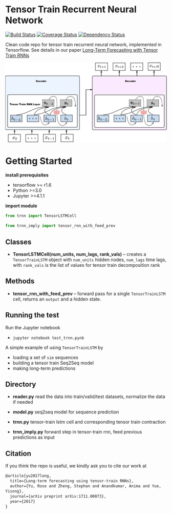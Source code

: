 # Tensor Train Recurrent Neural Network 

[![Build Status](https://travis-ci.org/voxpelli/node-github-publish.svg?branch=master)](https://travis-ci.org/voxpelli/node-github-publish)
[![Coverage Status](https://coveralls.io/repos/voxpelli/node-github-publish/badge.svg)](https://coveralls.io/r/voxpelli/node-github-publish)
[![Dependency Status](https://gemnasium.com/voxpelli/node-github-publish.svg)](https://gemnasium.com/voxpelli/node-github-publish)

Clean code repo for tensor train recurrent neural network, implemented in Tensorflow.
See details in our paper [Long-Term Forecasting with Tensor Train RNNs](https://arxiv.org/abs/1711.00073)

![](tlstm.png "Model Architecture for Tensor Train RNNs")

# Getting Started 

**install prerequisites**

* tensorflow >= r1.6
* Python >=3.0
* Jupyter >=4.1.1

**import module**

```python
from trnn import TensorLSTMCell
```

```python
from trnn_imply import tensor_rnn_with_feed_prev
```

## Classes

* **TensorLSTMCell(num\_units, num\_lags, rank\_vals)** – creates a `TensorTrainLSTM` object with `num_units` hidden nodes, `num_lags` time lags, with `rank_vals` is the list of values for tensor train decomposition rank

## Methods

* **tensor\_rnn\_with\_feed\_prev** – forward pass for a single `TensorTrainLSTM` cell, returns an `output` and a hidden state. 

## Running the test

Run the Jupyter notebook

* `jupyter notebook test_trnn.pynb`

A simple example of using `TensorTrainLSTM` by 

* loading a set of `sim` sequences
* building a tensor train Seq2Seq model
* making long-term predictions


## Directory

* **reader.py**
read the data into train/valid/test datasets, normalize the data if needed

* **model.py**
seq2seq model for sequence prediction

* **trnn.py**
tensor-train lstm cell and corresponding tensor train contraction

* **trnn_imply.py**
forward step in tensor-train rnn, feed previous predictions as input

## Citation

If you think the repo is useful, we kindly ask you to cite our work at 

```
@article{yu2017long,
  title={Long-term forecasting using tensor-train RNNs},
  author={Yu, Rose and Zheng, Stephan and Anandkumar, Anima and Yue, Yisong},
  journal={arXiv preprint arXiv:1711.00073},
  year={2017}
}
```